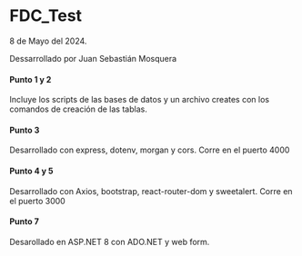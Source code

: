 # FDC_Test
8 de Mayo del 2024.

Dessarrollado por Juan Sebastián Mosquera

#### Punto 1 y 2
Incluye los scripts de las bases de datos y un archivo creates con los comandos de creación de las tablas.

#### Punto 3
Desarrollado con express, dotenv, morgan y cors.
Corre en el puerto 4000

#### Punto 4 y 5

Desarrollado con Axios, bootstrap, react-router-dom y sweetalert. Corre en el puerto 3000

#### Punto 7
Desarollado en ASP.NET 8 con ADO.NET y web form.
